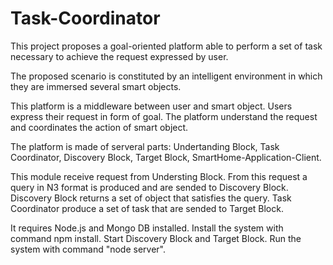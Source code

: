 # Task-Coordinator

This project proposes a goal-oriented platform able to perform a set of task necessary to achieve the request expressed by user.

The proposed scenario is constituted by an intelligent environment in which they are immersed several smart objects.

This platform is a middleware between user and smart object. Users express their request in form of goal. The platform understand the request and coordinates the action of smart object.

The platform is made of serveral parts: Undertanding Block, Task Coordinator, Discovery Block, Target Block, SmartHome-Application-Client.

This module receive request from Understing Block. From this request a query in N3 format is produced and are sended to Discovery Block. Discovery Block returns a set of object that satisfies the query. Task Coordinator produce a set of task that are sended to Target Block.

It requires Node.js and Mongo DB installed. 
Install the system with command npm install. 
Start Discovery Block and Target Block.
Run the system with command "node server".
